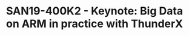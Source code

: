 ---
youtube_video_url: https://www.youtube.com/watch?v=-hPG_SsCqBw
amazon_s3_presentation_url: https://static.linaro.org/connect/san19/presentations/san19-400k2.pdf
amazon_s3_video_url: https://static.linaro.org/connect/san19/videos/san19-400k2.mp4
categories:
- san19
description: The University of Michigan(U-M), in partnership with Marvell, has built
  a Data Analytics cluster with ThunderX processors based on the Hadoop and Spark
  family of tools. We present information on the deployment and use of the cluster,
  which uses software packaged by the Linaro Big Data teams. We also present feedback
  to the Big Data on ARM community and future plans for development for Big Data on
  ARM at U-M as well.
image: /assets/images/featured-images/san19/SAN19-400K2.png
session_attendee_num: '120'
session_id: SAN19-400K2
session_room: Pacific Room (Keynote)
session_slot:
  end_time: '2019-09-26 10:55:00'
  start_time: '2019-09-26 10:30:00'
session_speakers:
- speaker_bio: Jeremy Hallum is the manager responsible for Storage, Private Cloud,
    and Data Science Operations teams at ARC-TS at the University of Michigan. His
    teams are responsible for the deployment of the storage systems, Yottabyte Research
    Cloud, and Marvell data science Cluster. <br /> <br /> Jeremy earned his undergraduate
    degree from Minnesota State University in Astronomy and Mathematics in 1996, and
    a Masters degree from Boston University in 1999 in Astronomy. His interests lie
    in developing usability for advanced computing resources, user training and secure
    use of advanced computing resources. <br />
  speaker_company: University of Michigan
  speaker_image: /assets/images/speakers/san19/jeremy-hallum.jpg
  speaker_location: ''
  speaker_name: Jeremy Hallum
  speaker_position: Research Computing Manager
  speaker_url: ''
  speaker_username: jhallum
session_track: None/Other
tag: session
tags:
- Keynote
- Big Data
title: 'SAN19-400K2 - Keynote: Big Data on ARM in practice with ThunderX'
---